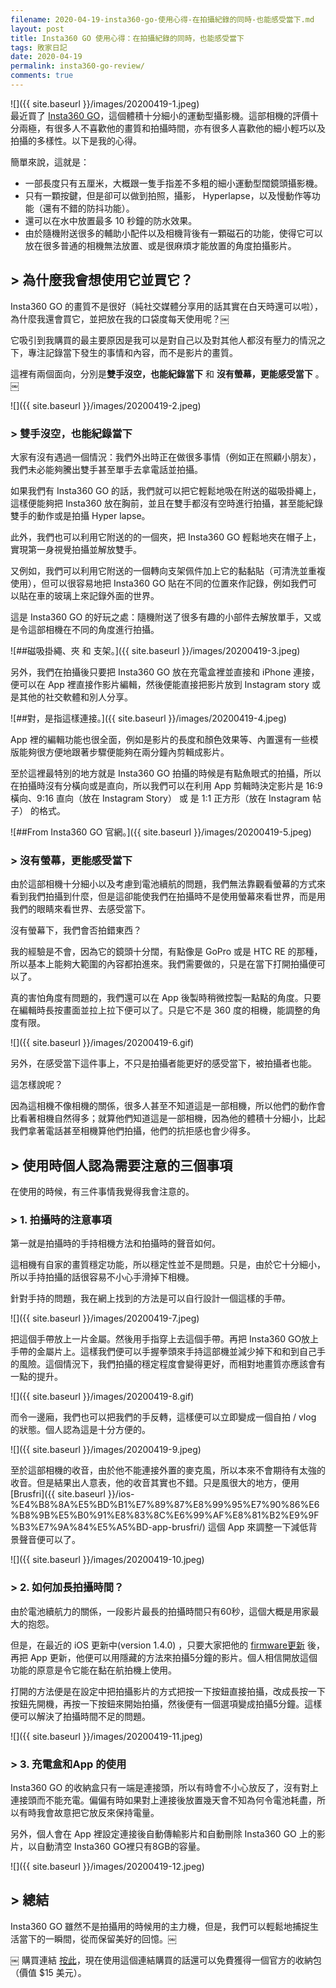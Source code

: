 ```yaml
---
filename: 2020-04-19-insta360-go-使用心得-在拍攝紀錄的同時-也能感受當下.md
layout: post
title: Insta360 GO 使用心得：在拍攝紀錄的同時，也能感受當下
tags: 敗家日記
date: 2020-04-19
permalink: insta360-go-review/
comments: true
---
```


![]({{ site.baseurl }}/images/20200419-1.jpeg)  
最近買了 [Insta360 GO](https://www.insta360.com/sal/go?insrc=INR1MW5)，這個體積十分細小的運動型攝影機。這部相機的評價十分兩極，有很多人不喜歡他的畫質和拍攝時間，亦有很多人喜歡他的細小輕巧以及拍攝的多樣性。以下是我的心得。

簡單來說，這就是：

* 一部長度只有五厘米，大概跟一隻手指差不多粗的細小運動型闊鏡頭攝影機。
* 只有一顆按鍵，但是卻可以做到拍照，攝影， Hyperlapse，以及慢動作等功能（還有不錯的防抖功能）。
* 還可以在水中放置最多 10 秒鐘的防水效果。
* 由於隨機附送很多的輔助小配件以及相機背後有一顆磁石的功能，使得它可以放在很多普通的相機無法放置、或是很麻煩才能放置的角度拍攝影片。

## > 為什麼我會想使用它並買它？

Insta360 GO 的畫質不是很好（純社交媒體分享用的話其實在白天時還可以啦），為什麼我還會買它，並把放在我的口袋度每天使用呢？￼

它吸引到我購買的最主要原因是我可以是對自己以及對其他人都沒有壓力的情況之下，專注記錄當下發生的事情和內容，而不是影片的畫質。

這裡有兩個面向，分別是**雙手沒空，也能紀錄當下** 和 **沒有螢幕，更能感受當下** 。￼

![]({{ site.baseurl }}/images/20200419-2.jpeg)  

### > 雙手沒空，也能紀錄當下

大家有沒有遇過一個情況：我們外出時正在做很多事情（例如正在照顧小朋友），我們未必能夠騰出雙手甚至單手去拿電話並拍攝。

如果我們有 Insta360 GO 的話，我們就可以把它輕鬆地吸在附送的磁吸掛繩上，這樣便能夠把 Insta360 放在胸前，並且在雙手都沒有空時進行拍攝，甚至能紀錄雙手的動作或是拍攝 Hyper lapse。

此外，我們也可以利用它附送的的一個夾，把 Insta360 GO 輕鬆地夾在帽子上，實現第一身視覺拍攝並解放雙手。

又例如，我們可以利用它附送的一個轉向支架佩件加上它的黏黏貼（可清洗並重複使用），但可以很容易地把 Insta360 GO 貼在不同的位置來作記錄，例如我們可以貼在車的玻璃上來記錄外面的世界。

這是 Insta360 GO 的好玩之處：隨機附送了很多有趣的小部件去解放單手，又或是令這部相機在不同的角度進行拍攝。

![##磁吸掛繩、夾 和 支架。]({{ site.baseurl }}/images/20200419-3.jpeg)

另外，我們在拍攝後只要把 Insta360 GO 放在充電盒裡並直接和 iPhone 連接，便可以在 App 裡直接作影片編輯，然後便能直接把影片放到 Instagram story 或是其他的社交軟體和別人分享。

![##對，是指這樣連接。]({{ site.baseurl }}/images/20200419-4.jpeg)

App 裡的編輯功能也很全面，例如是影片的長度和顏色效果等、內置還有一些模版能夠很方便地跟著步驟便能夠在兩分鐘內剪輯成影片。

至於這裡最特別的地方就是 Insta360 GO 拍攝的時候是有點魚眼式的拍攝，所以在拍攝時沒有分橫向或是直向，所以我們可以在利用 App 剪輯時決定影片是 16:9 橫向、9:16 直向（放在 Instagram Story） 或 是 1:1 正方形（放在 Instagram 帖子） 的格式。

![##From Insta360 GO 官網。]({{ site.baseurl }}/images/20200419-5.jpeg)

### > 沒有螢幕，更能感受當下

由於這部相機十分細小以及考慮到電池續航的問題，我們無法靠觀看螢幕的方式來看到我們拍攝到什麼，但是這卻能使我們在拍攝時不是使用螢幕來看世界，而是用我們的眼睛來看世界、去感受當下。

沒有螢幕下，我們會否拍錯東西？

我的經驗是不會，因為它的鏡頭十分闊，有點像是 GoPro 或是 HTC RE 的那種，所以基本上能夠大範圍的內容都拍進來。我們需要做的，只是在當下打開拍攝便可以了。

真的害怕角度有問題的，我們還可以在 App 後製時稍微控製一點點的角度。只要在編輯時長按畫面並拉上拉下便可以了。只是它不是 360 度的相機，能調整的角度有限。

![]({{ site.baseurl }}/images/20200419-6.gif)

另外，在感受當下這件事上，不只是拍攝者能更好的感受當下，被拍攝者也能。

這怎樣說呢？

因為這相機不像相機的關係，很多人甚至不知道這是一部相機，所以他們的動作會比看著相機自然得多；就算他們知道這是一部相機，因為他的體積十分細小，比起我們拿著電話甚至相機算他們拍攝，他們的抗拒感也會少得多。

## > 使用時個人認為需要注意的三個事項

在使用的時候，有三件事情我覺得我會注意的。

### > 1. 拍攝時的注意事項

第一就是拍攝時的手持相機方法和拍攝時的聲音如何。

這相機有自家的畫質穩定功能，所以穩定性並不是問題。只是，由於它十分細小，所以手持拍攝的話很容易不小心手滑掉下相機。

針對手持的問題，我在網上找到的方法是可以自行設計一個這樣的手帶。

![]({{ site.baseurl }}/images/20200419-7.jpeg)

把這個手帶放上一片金屬。然後用手指穿上去這個手帶。再把 Insta360 GO放上手帶的金屬片上。這樣我們便可以手握拳頭來手持這部機並減少掉下和和到自己手的風險。這個情況下，我們拍攝的穩定程度會變得更好，而相對地畫質亦應該會有一點的提升。

![]({{ site.baseurl }}/images/20200419-8.gif)

而令一邊廂，我們也可以把我們的手反轉，這樣便可以立即變成一個自拍 / vlog 的狀態。個人認為這是十分方便的。

![]({{ site.baseurl }}/images/20200419-9.jpeg)

至於這部相機的收音，由於他不能連接外置的麥克風，所以本來不會期待有太強的收音。但是結果出人意表，他的收音其實也不錯。只是風很大的地方，便用 [Brusfri]({{ site.baseurl }}/ios-%E4%B8%8A%E5%BD%B1%E7%89%87%E8%99%95%E7%90%86%E6%B8%9B%E5%B0%91%E8%83%8C%E6%99%AF%E8%81%B2%E9%9F%B3%E7%9A%84%E5%A5%BD-app-brusfri/) 這個 App 來調整一下減低背景聲音便可以了。

![]({{ site.baseurl }}/images/20200419-10.jpeg)

### > 2. 如何加長拍攝時間？

由於電池續航力的關係，一段影片最長的拍攝時間只有60秒，這個大概是用家最大的抱怨。

但是，在最近的 iOS 更新中(version 1.4.0) ，只要大家把他的 [firmware更新](https://www.insta360.com/support/supportcourse?post_id=12843) 後，再把 App 更新，他便可以用隱藏的方法來拍攝5分鐘的影片。個人相信開放這個功能的原意是令它能在黏在航拍機上使用。

打開的方法便是在設定中把拍攝影片的方式把按一下按鈕直接拍攝，改成長按一下按鈕先開機，再按一下按鈕來開始拍攝，然後便有一個選項變成拍攝5分鐘。這樣便可以解決了拍攝時間不足的問題。

![]({{ site.baseurl }}/images/20200419-11.jpeg)

### > 3. 充電盒和App 的使用

 Insta360 GO 的收納盒只有一端是連接頭，所以有時會不小心放反了，沒有對上連接頭而不能充電。偏偏有時如果對上連接後放置幾天會不知為何令電池耗盡，所以有時我會故意把它放反來保持電量。

另外，個人會在 App 裡設定連接後自動傳輸影片和自動刪除 Insta360 GO 上的影片，以自動清空 Insta360 GO裡只有8GB的容量。 

![]({{ site.baseurl }}/images/20200419-12.jpeg)

## > 總結

Insta360 GO 雖然不是拍攝用的時候用的主力機，但是，我們可以輕鬆地捕捉生活當下的一瞬間，從而保留美好的回憶。￼

￼
購買連結 [按此](https://www.insta360.com/sal/go?insrc=INR1MW5)，現在使用這個連結購買的話還可以免費獲得一個官方的收納包（價值 $15 美元）。
